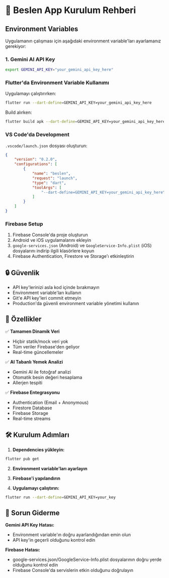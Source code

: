 # 🚀 Beslen App Kurulum Rehberi

## Environment Variables

Uygulamanın çalışması için aşağıdaki environment variable'ları ayarlamanız gerekiyor:

### 1. Gemini AI API Key

```bash
export GEMINI_API_KEY="your_gemini_api_key_here"
```

### Flutter'da Environment Variable Kullanımı

Uygulamayı çalıştırırken:

```bash
flutter run --dart-define=GEMINI_API_KEY=your_gemini_api_key_here
```

Build alırken:

```bash
flutter build apk --dart-define=GEMINI_API_KEY=your_gemini_api_key_here
```

### VS Code'da Development

`.vscode/launch.json` dosyası oluşturun:

```json
{
    "version": "0.2.0",
    "configurations": [
        {
            "name": "beslen",
            "request": "launch",
            "type": "dart",
            "toolArgs": [
                "--dart-define=GEMINI_API_KEY=your_gemini_api_key_here"
            ]
        }
    ]
}
```

### Firebase Setup

1. Firebase Console'da proje oluşturun
2. Android ve iOS uygulamalarını ekleyin
3. `google-services.json` (Android) ve `GoogleService-Info.plist` (iOS) dosyalarını indirip ilgili klasörlere koyun
4. Firebase Authentication, Firestore ve Storage'ı etkinleştirin

## 🔒 Güvenlik

- API key'lerinizi asla kod içinde bırakmayın
- Environment variable'ları kullanın
- Git'e API key'leri commit etmeyin
- Production'da güvenli environment variable yönetimi kullanın

## 📱 Özellikler

✅ **Tamamen Dinamik Veri**
- Hiçbir statik/mock veri yok
- Tüm veriler Firebase'den geliyor
- Real-time güncellemeler

✅ **AI Tabanlı Yemek Analizi**
- Gemini AI ile fotoğraf analizi
- Otomatik besin değeri hesaplama
- Allerjen tespiti

✅ **Firebase Entegrasyonu**
- Authentication (Email + Anonymous)
- Firestore Database
- Firebase Storage
- Real-time streams

## 🛠 Kurulum Adımları

1. **Dependencies yükleyin:**
```bash
flutter pub get
```

2. **Environment variable'ları ayarlayın**

3. **Firebase'i yapılandırın**

4. **Uygulamayı çalıştırın:**
```bash
flutter run --dart-define=GEMINI_API_KEY=your_key
```

## 🔧 Sorun Giderme

**Gemini API Key Hatası:**
- Environment variable'ın doğru ayarlandığından emin olun
- API key'in geçerli olduğunu kontrol edin

**Firebase Hatası:**
- google-services.json/GoogleService-Info.plist dosyalarının doğru yerde olduğunu kontrol edin
- Firebase Console'da servislerin etkin olduğunu doğrulayın 